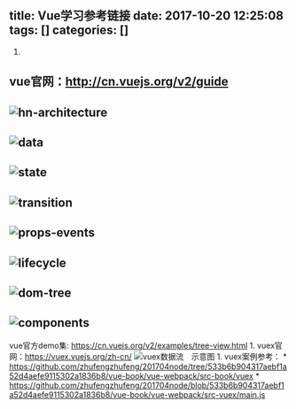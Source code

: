 title: Vue学习参考链接
date: 2017-10-20 12:25:08
tags: []
categories: []
---

1. 
vue官网：http://cn.vuejs.org/v2/guide
---
![hn-architecture](/images/hn-architecture.png)
---
![data](/images/data.png)
---
![state](/images/state.png)
---
![transition](/images/transition.png)
---
![props-events](/images/props-events.png)
---
![lifecycle](/images/lifecycle.png)
---
![dom-tree](/images/dom-tree.png)
---
![components](/images/components.png)
---

vue官方demo集: https://cn.vuejs.org/v2/examples/tree-view.html
1. 
vuex官网：https://vuex.vuejs.org/zh-cn/
![vuex数据流　示意图](/images/vuex-flow.png)
1. 
vuex案例参考： 
* 
https://github.com/zhufengzhufeng/201704node/tree/533b6b904317aebf1a52d4aefe9115302a1836b8/vue-book/vue-webpack/src-book/vuex
* 
https://github.com/zhufengzhufeng/201704node/blob/533b6b904317aebf1a52d4aefe9115302a1836b8/vue-book/vue-webpack/src-vuex/main.js